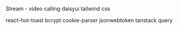 Stream - video calling
daisyui
tailwind css

react-hot-toast
bcrypt
cookie-parser
jsonwebtoken
tanstack query